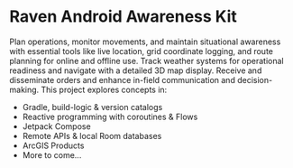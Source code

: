 # Raven Android Awareness Kit
Plan operations, monitor movements, and maintain situational awareness with essential tools like live location, grid coordinate logging, and route planning 
for online and offline use. Track weather systems for operational readiness and navigate with a detailed 3D map display. Receive and disseminate orders and 
enhance in-field communication and decision-making. This project explores concepts in:

- Gradle, build-logic & version catalogs
- Reactive programming with coroutines & Flows
- Jetpack Compose
- Remote APIs & local Room databases
- ArcGIS Products
- More to come...
